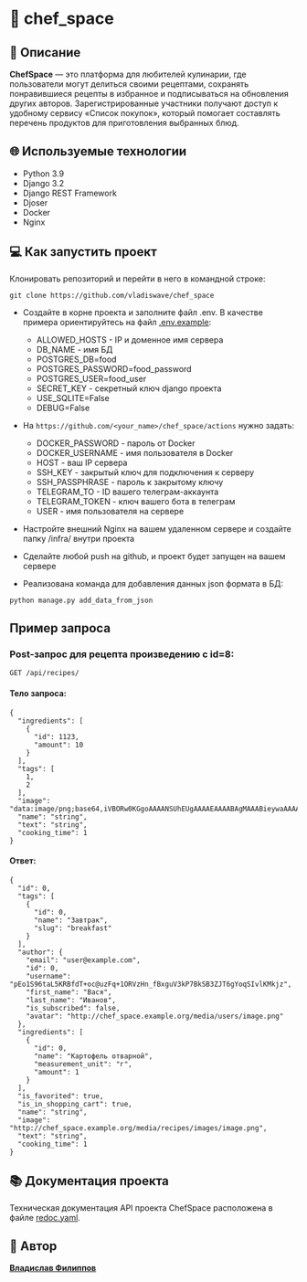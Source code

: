 # :file_folder: chef_space

## :scroll: Описание
**ChefSpace** — это платформа для любителей кулинарии, где пользователи могут делиться своими рецептами, сохранять понравившиеся рецепты в избранное и подписываться на обновления других авторов. Зарегистрированные участники получают доступ к удобному сервису «Список покупок», который помогает составлять перечень продуктов для приготовления выбранных блюд.

## :globe_with_meridians: Используемые технологии
- Python 3.9
- Django 3.2
- Django REST Framework
- Djoser
- Docker
- Nginx

## :computer: Как запустить проект

Клонировать репозиторий и перейти в него в командной строке:

```
git clone https://github.com/vladiswave/chef_space
```

* Создайте в корне проекта и заполните файл .env. В качестве примера ориентируйтесь на файл [.env.example](/.env.example):
    * ALLOWED_HOSTS - IP и доменное имя сервера
    * DB_NAME - имя БД
    * POSTGRES_DB=food
    * POSTGRES_PASSWORD=food_password
    * POSTGRES_USER=food_user
    * SECRET_KEY - секретный ключ django проекта
    * USE_SQLITE=False
    * DEBUG=False

* На ```https://github.com/<your_name>/chef_space/actions``` нужно задать:
    * DOCKER_PASSWORD - пароль от Docker
    * DOCKER_USERNAME - имя пользователя в Docker
    * HOST - ваш IP сервера
    * SSH_KEY - закрытый ключ для подключения к серверу
    * SSH_PASSPHRASE - пароль к закрытому ключу
    * TELEGRAM_TO - ID вашего телеграм-аккаунта
    * TELEGRAM_TOKEN - ключ вашего бота в телеграм
    * USER - имя пользователя на сервере

* Настройте внешний Nginx на вашем удаленном сервере и создайте папку /infra/ внутри проекта

* Сделайте любой push на github, и проект будет запущен на вашем сервере

* Реализована команда для добавления данных json формата в БД:
```
python manage.py add_data_from_json
```

## Пример запроса
### Post-запрос для рецепта произведению c id=8:

```
GET /api/recipes/
```

#### Тело запроса:

```
{
  "ingredients": [
    {
      "id": 1123,
      "amount": 10
    }
  ],
  "tags": [
    1,
    2
  ],
  "image": "data:image/png;base64,iVBORw0KGgoAAAANSUhEUgAAAAEAAAABAgMAAABieywaAAAACVBMVEUAAAD///9fX1/S0ecCAAAACXBIWXMAAA7EAAAOxAGVKw4bAAAACklEQVQImWNoAAAAggCByxOyYQAAAABJRU5ErkJggg==",
  "name": "string",
  "text": "string",
  "cooking_time": 1
}
```

#### Ответ:

```
{
  "id": 0,
  "tags": [
    {
      "id": 0,
      "name": "Завтрак",
      "slug": "breakfast"
    }
  ],
  "author": {
    "email": "user@example.com",
    "id": 0,
    "username": "pEo1S96taL5KRBfdT+oc@uzFq+1ORVzHn_fBxguV3kP7BkSB3ZJT6gYoqSIvlKMkjz",
    "first_name": "Вася",
    "last_name": "Иванов",
    "is_subscribed": false,
    "avatar": "http://chef_space.example.org/media/users/image.png"
  },
  "ingredients": [
    {
      "id": 0,
      "name": "Картофель отварной",
      "measurement_unit": "г",
      "amount": 1
    }
  ],
  "is_favorited": true,
  "is_in_shopping_cart": true,
  "name": "string",
  "image": "http://chef_space.example.org/media/recipes/images/image.png",
  "text": "string",
  "cooking_time": 1
}
```

## :books: Документация проекта
Техническая документация API проекта ChefSpace расположена в файле 
[redoc.yaml](docs/redoc.html).

## :busts_in_silhouette: Автор

[**Владислав Филиппов**](https://github.com/vladiswave)
